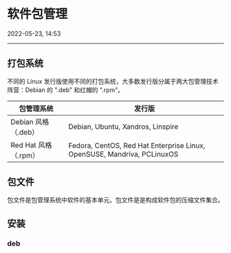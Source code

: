 # 软件包管理

2022-05-23, 14:53
***

## 打包系统

不同的 Linux 发行版使用不同的打包系统，大多数发行版分属于两大包管理技术阵营：Debian 的 ".deb" 和红帽的 ".rpm"。

|包管理系统|发行版|
|----|---|
|Debian 风格（.deb）|Debian, Ubuntu, Xandros, Linspire|
|Red Hat 风格（.rpm）|Fedora, CentOS, Red Hat Enterprise Linux, OpenSUSE, Mandriva, PCLinuxOS|

## 包文件

包文件是包管理系统中软件的基本单元。包文件是是构成软件包的压缩文件集合。

## 安装

### deb

